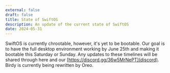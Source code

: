 ```yaml
---
external: false
draft: false
title: State of SwiftOS
description: An update of the current state of SwiftOS
date: 2024-05-31
---
```


SwiftOS is currently chrootable, however, it's yet to be bootable. Our goal is to have the full desktop environment working by June 25th and making it bootable this Saturday or Sunday. Any updates to these timelines will be shared through here and our [https://discord.gg/36w5MrNePT](discord). Birdy is currently being rewritten by Oreo.